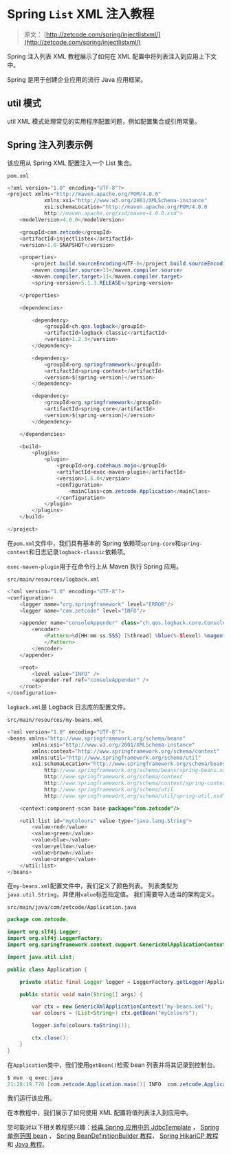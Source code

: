 # Spring `List` XML 注入教程

> 原文： [http://zetcode.com/spring/injectlistxml/](http://zetcode.com/spring/injectlistxml/)

Spring 注入列表 XML 教程展示了如何在 XML 配置中将列表注入到应用上下文中。

Spring 是用于创建企业应用的流行 Java 应用框架。

## util 模式

util XML 模式处理常见的实用程序配置问题，例如配置集合或引用常量。

## Spring 注入列表示例

该应用从 Spring XML 配置注入一个 List 集合。

`pom.xml`

```java
<?xml version="1.0" encoding="UTF-8"?>
<project xmlns="http://maven.apache.org/POM/4.0.0"
            xmlns:xsi="http://www.w3.org/2001/XMLSchema-instance"
            xsi:schemaLocation="http://maven.apache.org/POM/4.0.0
            http://maven.apache.org/xsd/maven-4.0.0.xsd">
    <modelVersion>4.0.0</modelVersion>

    <groupId>com.zetcode</groupId>
    <artifactId>injectlistex</artifactId>
    <version>1.0-SNAPSHOT</version>

    <properties>
        <project.build.sourceEncoding>UTF-8</project.build.sourceEncoding>
        <maven.compiler.source>11</maven.compiler.source>
        <maven.compiler.target>11</maven.compiler.target>
        <spring-version>5.1.3.RELEASE</spring-version>

    </properties>

    <dependencies>

        <dependency>
            <groupId>ch.qos.logback</groupId>
            <artifactId>logback-classic</artifactId>
            <version>1.2.3</version>
        </dependency>

        <dependency>
            <groupId>org.springframework</groupId>
            <artifactId>spring-context</artifactId>
            <version>${spring-version}</version>
        </dependency>

        <dependency>
            <groupId>org.springframework</groupId>
            <artifactId>spring-core</artifactId>
            <version>${spring-version}</version>
        </dependency>

    </dependencies>

    <build>
        <plugins>
            <plugin>
                <groupId>org.codehaus.mojo</groupId>
                <artifactId>exec-maven-plugin</artifactId>
                <version>1.6.0</version>
                <configuration>
                    <mainClass>com.zetcode.Application</mainClass>
                </configuration>
            </plugin>
        </plugins>
    </build>

</project>

```

在`pom.xml`文件中，我们具有基本的 Spring 依赖项`spring-core`和`spring-context`和日志记录`logback-classic`依赖项。

`exec-maven-plugin`用于在命令行上从 Maven 执行 Spring 应用。

`src/main/resources/logback.xml`

```java
<?xml version="1.0" encoding="UTF-8"?>
<configuration>
    <logger name="org.springframework" level="ERROR"/>
    <logger name="com.zetcode" level="INFO"/>

    <appender name="consoleAppender" class="ch.qos.logback.core.ConsoleAppender">
        <encoder>
            <Pattern>%d{HH:mm:ss.SSS} [%thread] %blue(%-5level) %magenta(%logger{36}) - %msg %n
            </Pattern>
        </encoder>
    </appender>

    <root>
        <level value="INFO" />
        <appender-ref ref="consoleAppender" />
    </root>
</configuration>

```

`logback.xml`是 Logback 日志库的配置文件。

`src/main/resources/my-beans.xml`

```java
<?xml version="1.0" encoding="UTF-8"?>
<beans xmlns="http://www.springframework.org/schema/beans"
        xmlns:xsi="http://www.w3.org/2001/XMLSchema-instance"
        xmlns:context="http://www.springframework.org/schema/context"
        xmlns:util="http://www.springframework.org/schema/util"
        xsi:schemaLocation="http://www.springframework.org/schema/beans
            http://www.springframework.org/schema/beans/spring-beans.xsd
            http://www.springframework.org/schema/context
            http://www.springframework.org/schema/context/spring-context.xsd
            http://www.springframework.org/schema/util
            http://www.springframework.org/schema/util/spring-util.xsd">

    <context:component-scan base-package="com.zetcode"/>

    <util:list id="myColours" value-type="java.lang.String">
        <value>red</value>
        <value>green</value>
        <value>blue</value>
        <value>yellow</value>
        <value>brown</value>
        <value>orange</value>
    </util:list>
</beans>

```

在`my-beans.xml`配置文件中，我们定义了颜色列表。 列表类型为`java.util.String`，并使用`value`标签指定值。 我们需要导入适当的架构定义。

`src/main/java/com/zetcode/Application.java`

```java
package com.zetcode;

import org.slf4j.Logger;
import org.slf4j.LoggerFactory;
import org.springframework.context.support.GenericXmlApplicationContext;

import java.util.List;

public class Application {

    private static final Logger logger = LoggerFactory.getLogger(Application.class);

    public static void main(String[] args) {

        var ctx = new GenericXmlApplicationContext("my-beans.xml");
        var colours = (List<String>) ctx.getBean("myColours");

        logger.info(colours.toString());

        ctx.close();
    }
}

```

在`Application`类中，我们使用`getBean()`检索 bean 列表并将其记录到控制台。

```java
$ mvn -q exec:java
21:28:19.770 [com.zetcode.Application.main()] INFO  com.zetcode.Application - [red, green, blue, yellow, brown, orange]    

```

我们运行该应用。

在本教程中，我们展示了如何使用 XML 配置将值列表注入到应用中。

您可能对以下相关教程感兴趣：[经典 Spring 应用中的 JdbcTemplate](/articles/springjdbctemplate/) ， [Spring 单例范围 bean](/spring/singletonscope/) ， [Spring BeanDefinitionBuilder 教程](/spring/beandefinitionbuilder/)， [Spring HikariCP 教程](/articles/springhikaricp/) 和 [Java 教程](/lang/java/)。